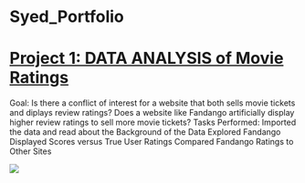 # Syed_Portfolio

# [Project 1: DATA ANALYSIS of Movie Ratings](https://github.com/fivethirtyeight/data/tree/master/fandango)

Goal: Is there a conflict of interest for a website that both sells movie tickets and diplays review ratings?
Does a website like Fandango artificially display higher review ratings to sell more movie tickets?
Tasks Performed: Imported the data and read about the Background of the Data 
Explored Fandango Displayed Scores versus True User Ratings
Compared Fandango Ratings to Other Sites

![](https://raw.githubusercontent.com/syednuman42/Syed_Portfolio/main/images/hickey-datalab-fandango-2.png)
